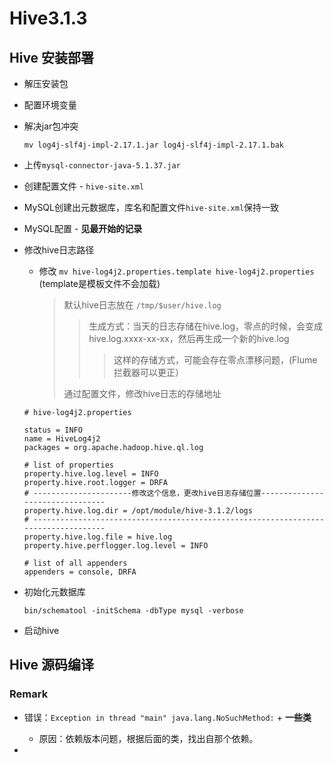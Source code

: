 # Hive3.1.3

## Hive 安装部署

- 解压安装包

- 配置环境变量

- 解决jar包冲突

  ```
  mv log4j-slf4j-impl-2.17.1.jar log4j-slf4j-impl-2.17.1.bak
  ```

- 上传`mysql-connector-java-5.1.37.jar`

- 创建配置文件 - `hive-site.xml`

- MySQL创建出元数据库，库名和配置文件`hive-site.xml`保持一致

- MySQL配置 - **见最开始的记录**

- 修改hive日志路径

  - 修改  `mv hive-log4j2.properties.template hive-log4j2.properties`  (template是模板文件不会加载)

    > 默认hive日志放在 `/tmp/$user/hive.log`
    >
    > > 生成方式：当天的日志存储在hive.log，零点的时候，会变成hive.log.xxxx-xx-xx，然后再生成一个新的hive.log
    > >
    > > > 这样的存储方式，可能会存在零点漂移问题，(Flume拦截器可以更正）
    >
    > 通过配置文件，修改hive日志的存储地址

  ```properties
  # hive-log4j2.properties
  
  status = INFO
  name = HiveLog4j2
  packages = org.apache.hadoop.hive.ql.log
  
  # list of properties
  property.hive.log.level = INFO
  property.hive.root.logger = DRFA
  # ----------------------修改这个信息，更改hive日志存储位置--------------------------------
  property.hive.log.dir = /opt/module/hive-3.1.2/logs     
  # -----------------------------------------------------------------------------------
  property.hive.log.file = hive.log
  property.hive.perflogger.log.level = INFO
  
  # list of all appenders
  appenders = console, DRFA
  
  ```

- 初始化元数据库

  ```
  bin/schematool -initSchema -dbType mysql -verbose
  ```

- 启动hive



## Hive 源码编译

### Remark

- 错误：`Exception in thread "main" java.lang.NoSuchMethod:` + **一些类**
  - 原因：依赖版本问题，根据后面的类，找出自那个依赖。

- 



















